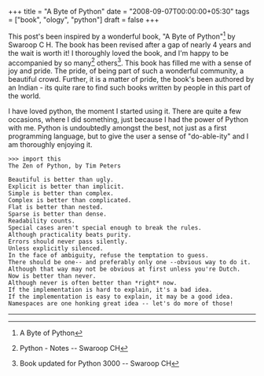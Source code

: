 +++
title = "A Byte of Python"
date = "2008-09-07T00:00:00+05:30"
tags = ["book", "ology", "python"]
draft = false
+++

This post's been inspired by a wonderful book, "A Byte of
Python"[^fn:1] by Swaroop C H. The book has been revised after a
gap of nearly 4 years and the wait is worth it! I thoroughly loved
the book, and I'm happy to be accompanied by so many[^fn:2]
others[^fn:3]. This book has filled me with a sense of joy and
pride. The pride, of being part of such a wonderful community, a
beautiful crowd. Further, it is a matter of pride, the book's been
authored by an Indian - its quite rare to find such books written
by people in this part of the world.

I have loved python, the moment I started using it. There are
quite a few occasions, where I did something, just because I had
the power of Python with me. Python is undoubtedly amongst the
best, not just as a first programming language, but to give the
user a sense of "do-able-ity" and I am thoroughly enjoying it.

```text
>>> import this
The Zen of Python, by Tim Peters
```

```text
Beautiful is better than ugly.
Explicit is better than implicit.
Simple is better than complex.
Complex is better than complicated.
Flat is better than nested.
Sparse is better than dense.
Readability counts.
Special cases aren't special enough to break the rules.
Although practicality beats purity.
Errors should never pass silently.
Unless explicitly silenced.
In the face of ambiguity, refuse the temptation to guess.
There should be one-- and preferably only one --obvious way to do it.
Although that way may not be obvious at first unless you're Dutch.
Now is better than never.
Although never is often better than *right* now.
If the implementation is hard to explain, it's a bad idea.
If the implementation is easy to explain, it may be a good idea.
Namespaces are one honking great idea -- let's do more of those!
```

---

[^fn:1]: A Byte of Python
[^fn:2]: Python - Notes -- Swaroop CH
[^fn:3]: Book updated for Python 3000 -- Swaroop CH
